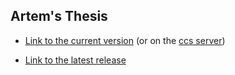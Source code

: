 ## Artem's Thesis

* [Link to the current
version](https://github.com/ulysses4ever/thesis/releases/download/dev/main.pdf)
  (or on the [ccs server](https://ccs.neu.edu/~artem/thesis.pdf))

* [Link to the latest release](https://github.com/ulysses4ever/thesis/releases/latest/download/main.pdf)
